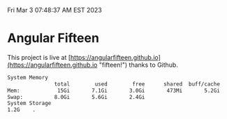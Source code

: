Fri Mar  3 07:48:37 AM EST 2023

# Angular Fifteen


This project is live at [https://angularfifteen.github.io](https://angularfifteen.github.io "fifteen!") thanks to Github.

```bash
System Memory
               total        used        free      shared  buff/cache   available
Mem:            15Gi       7.1Gi       3.0Gi       473Mi       5.2Gi       7.4Gi
Swap:          8.0Gi       5.6Gi       2.4Gi
System Storage
1.2G	.
